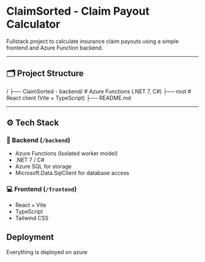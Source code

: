 # ClaimSorted - Claim Payout Calculator

Fullstack project to calculate insurance claim payouts using a simple frontend and Azure Function backend.

---

## 🗂 Project Structure

/
├── ClaimSorted - backend/ # Azure Functions (.NET 7, C#)
├── root # React client (Vite + TypeScript)
├── README.md

---

## ⚙️ Tech Stack

### 🔧 Backend (`/backend`)

- Azure Functions (Isolated worker model)
- .NET 7 / C#
- Azure SQL for storage
- Microsoft.Data.SqlClient for database access

### 💻 Frontend (`/frontend`)

- React + Vite
- TypeScript
- Tailwind CSS

## Deployment

Everything is deployed on azure
